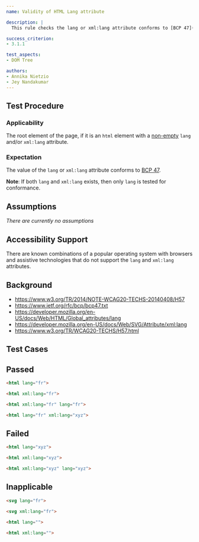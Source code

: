 ```yaml
---
name: Validity of HTML Lang attribute

description: |
  This rule checks the lang or xml:lang attribute conforms to [BCP 47](https://www.ietf.org/rfc/bcp/bcp47.txt).

success_criterion:
- 3.1.1

test_aspects:
- DOM Tree

authors:
- Annika Nietzio
- Jey Nandakumar
---
```


## Test Procedure

### Applicability

The root element of the page, if it is an `html` element with a [non-empty](#non-empty) `lang` and/or `xml:lang` attribute.

### Expectation

The value of the `lang` or `xml:lang` attribute conforms to [BCP 47](https://www.ietf.org/rfc/bcp/bcp47.txt).

**Note**: If both `lang` and `xml:lang` exists, then only `lang` is tested for conformance.

## Assumptions

*There are currently no assumptions*

## Accessibility Support

There are known combinations of a popular operating system with browsers and assistive technologies that do not support the `lang` and `xml:lang` attributes.

## Background

- https://www.w3.org/TR/2014/NOTE-WCAG20-TECHS-20140408/H57
- https://www.ietf.org/rfc/bcp/bcp47.txt
- https://developer.mozilla.org/en-US/docs/Web/HTML/Global_attributes/lang
- https://developer.mozilla.org/en-US/docs/Web/SVG/Attribute/xml:lang
- https://www.w3.org/TR/WCAG20-TECHS/H57.html

## Test Cases

## Passed

```html
<html lang="fr">
```

```html
<html xml:lang="fr">
```

```html
<html xml:lang="fr" lang="fr">
```

```html
<html lang="fr" xml:lang="xyz">
```

## Failed

```html
<html lang="xyz">
```

```html
<html xml:lang="xyz">
```

```html
<html xml:lang="xyz" lang="xyz">
```

## Inapplicable

```html
<svg lang="fr">
```

```html
<svg xml:lang="fr">
```

```html
<html lang="">
```

```html
<html xml:lang="">
```